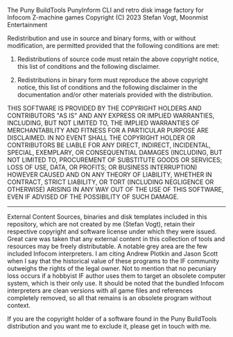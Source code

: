 The Puny BuildTools
PunyInform CLI and retro disk image factory for Infocom Z-machine games
Copyright (C) 2023 Stefan Vogt, Moonmist Entertainment

Redistribution and use in source and binary forms, with or without modification, are permitted provided that the following conditions are met:

1. Redistributions of source code must retain the above copyright notice, this list of conditions and the following disclaimer.

2. Redistributions in binary form must reproduce the above copyright notice, this list of conditions and the following disclaimer in the documentation and/or other materials provided with the distribution.

THIS SOFTWARE IS PROVIDED BY THE COPYRIGHT HOLDERS AND CONTRIBUTORS "AS IS" AND ANY EXPRESS OR IMPLIED WARRANTIES, INCLUDING, BUT NOT LIMITED TO, THE IMPLIED WARRANTIES OF MERCHANTABILITY AND FITNESS FOR A PARTICULAR PURPOSE ARE DISCLAIMED. IN NO EVENT SHALL THE COPYRIGHT HOLDER OR CONTRIBUTORS BE LIABLE FOR ANY DIRECT, INDIRECT, INCIDENTAL, SPECIAL, EXEMPLARY, OR CONSEQUENTIAL DAMAGES (INCLUDING, BUT NOT LIMITED TO, PROCUREMENT OF SUBSTITUTE GOODS OR SERVICES; LOSS OF USE, DATA, OR PROFITS; OR BUSINESS INTERRUPTION) HOWEVER CAUSED AND ON ANY THEORY OF LIABILITY, WHETHER IN CONTRACT, STRICT LIABILITY, OR TORT (INCLUDING NEGLIGENCE OR OTHERWISE) ARISING IN ANY WAY OUT OF THE USE OF THIS SOFTWARE, EVEN IF ADVISED OF THE POSSIBILITY OF SUCH DAMAGE.

----

External Content
Sources, binaries and disk templates included in this repository, which are not created by me (Stefan Vogt), retain their respective copyright and software license under which they were issued. Great care was taken that any external content in this collection of tools and resources may be freely distributable. A notable grey area are the few included Infocom interpreters. I am citing Andrew Plotkin and Jason Scott when I say that the historical value of these programs to the IF community outweighs the rights of the legal owner. Not to mention that no pecuniary loss occurs if a hobbyist IF author uses them to target an obsolete computer system, which is their only use. It should be noted that the bundled Infocom interpreters are clean versions with all game files and references completely removed, so all that remains is an obsolete program without context. 

If you are the copyright holder of a software found in the Puny BuildTools distribution and you want me to exclude it, please get in touch with me.
